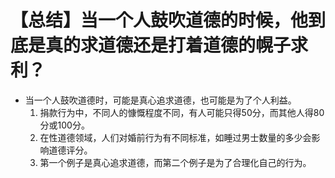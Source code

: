# 【总结】当一个人鼓吹道德的时候，他到底是真的求道德还是打着道德的幌子求利？

-   当一个人鼓吹道德时，可能是真心追求道德，也可能是为了个人利益。
    1.  捐款行为中，不同人的慷慨程度不同，有人可能只得50分，而其他人得80分或100分。
    2.  在性道德领域，人们对婚前行为有不同标准，如睡过男士数量的多少会影响道德评分。
    3.  第一个例子是真心追求道德，而第二个例子是为了合理化自己的行为。